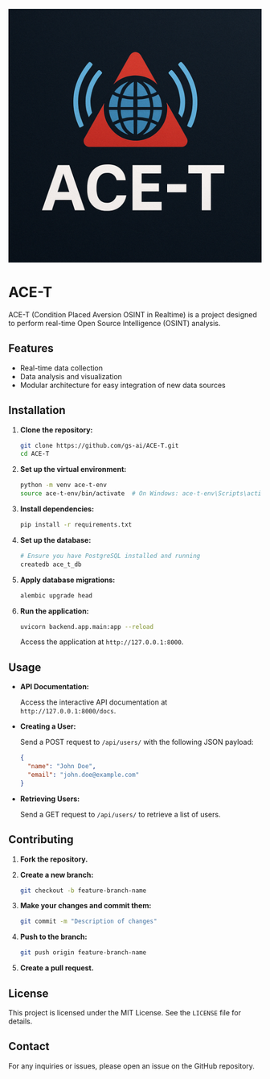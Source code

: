 ![Project Architecture](1b95a033-dea0-4c22-98c6-f311b752e11a.png)

# ACE-T

ACE-T (Condition Placed Aversion OSINT in Realtime) is a project designed to perform real-time Open Source Intelligence (OSINT) analysis.

## Features

- Real-time data collection
- Data analysis and visualization
- Modular architecture for easy integration of new data sources

## Installation

1. **Clone the repository:**

   ```bash
   git clone https://github.com/gs-ai/ACE-T.git
   cd ACE-T
   ```

2. **Set up the virtual environment:**

   ```bash
   python -m venv ace-t-env
   source ace-t-env/bin/activate  # On Windows: ace-t-env\Scripts\activate
   ```

3. **Install dependencies:**

   ```bash
   pip install -r requirements.txt
   ```

4. **Set up the database:**

   ```bash
   # Ensure you have PostgreSQL installed and running
   createdb ace_t_db
   ```

5. **Apply database migrations:**

   ```bash
   alembic upgrade head
   ```

6. **Run the application:**

   ```bash
   uvicorn backend.app.main:app --reload
   ```

   Access the application at `http://127.0.0.1:8000`.

## Usage

- **API Documentation:**

  Access the interactive API documentation at `http://127.0.0.1:8000/docs`.

- **Creating a User:**

  Send a POST request to `/api/users/` with the following JSON payload:

  ```json
  {
    "name": "John Doe",
    "email": "john.doe@example.com"
  }
  ```

- **Retrieving Users:**

  Send a GET request to `/api/users/` to retrieve a list of users.

## Contributing

1. **Fork the repository.**
2. **Create a new branch:**

   ```bash
   git checkout -b feature-branch-name
   ```

3. **Make your changes and commit them:**

   ```bash
   git commit -m "Description of changes"
   ```

4. **Push to the branch:**

   ```bash
   git push origin feature-branch-name
   ```

5. **Create a pull request.**

## License

This project is licensed under the MIT License. See the `LICENSE` file for details.

## Contact

For any inquiries or issues, please open an issue on the GitHub repository.
